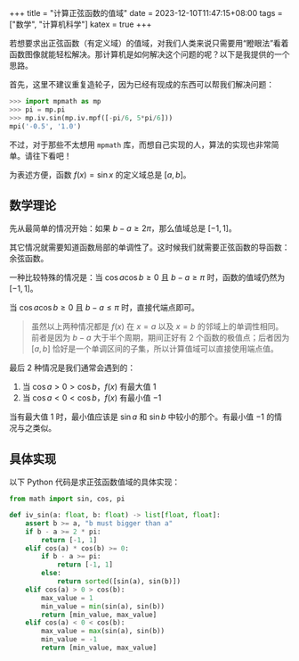 +++
title = "计算正弦函数的值域"
date = 2023-12-10T11:47:15+08:00
tags = ["数学", "计算机科学"]
katex = true
+++

若想要求出正弦函数（有定义域）的值域，对我们人类来说只需要用“瞪眼法”看着函数图像就能轻松解决。那计算机是如何解决这个问题的呢？以下是我提供的一个思路。

<!--more-->

首先，这里不建议重复造轮子，因为已经有现成的东西可以帮我们解决问题：
```python
>>> import mpmath as mp
>>> pi = mp.pi
>>> mp.iv.sin(mp.iv.mpf([-pi/6, 5*pi/6]))
mpi('-0.5', '1.0')
```

不过，对于那些不太想用 `mpmath` 库，而想自己实现的人，算法的实现也非常简单。请往下看吧！

为表述方便，函数 $f(x)=\sin x$ 的定义域总是 $[a,b]$。

## 数学理论
先从最简单的情况开始：如果 $b-a\ge2\pi$，那么值域总是 $[-1,1]$。

其它情况就需要知道函数局部的单调性了。这时候我们就需要正弦函数的导函数：余弦函数。

一种比较特殊的情况是：当 $\cos a\cos b\ge0$ 且 $b-a\ge\pi$ 时，函数的值域仍然为 $[-1,1]$。

当 $\cos a\cos b\ge0$ 且 $b-a\le\pi$ 时，直接代端点即可。

> 虽然以上两种情况都是 $f(x)$ 在 $x=a$ 以及 $x=b$ 的邻域上的单调性相同。前者是因为 $b-a$ 大于半个周期，期间正好有 2 个函数的极值点；后者因为 $[a,b]$ 恰好是一个单调区间的子集，所以计算值域可以直接使用端点值。

最后 2 种情况是我们通常会遇到的：

1. 当 $\cos a>0>\cos b$，$f(x)$ 有最大值 $1$
2. 当 $\cos a<0<\cos b$，$f(x)$ 有最小值 $-1$

当有最大值 $1$ 时，最小值应该是 $\sin a$ 和 $\sin b$ 中较小的那个。有最小值 $-1$ 的情况与之类似。

## 具体实现
以下 Python 代码是求正弦函数值域的具体实现：
```python
from math import sin, cos, pi

def iv_sin(a: float, b: float) -> list[float, float]:
    assert b >= a, "b must bigger than a"
    if b - a >= 2 * pi:
        return [-1, 1]
    elif cos(a) * cos(b) >= 0:
        if b - a >= pi:
            return [-1, 1]
        else:
            return sorted([sin(a), sin(b)])
    elif cos(a) > 0 > cos(b):
        max_value = 1
        min_value = min(sin(a), sin(b))
        return [min_value, max_value]
    elif cos(a) < 0 < cos(b):
        max_value = max(sin(a), sin(b))
        min_value = -1
        return [min_value, max_value]
```
